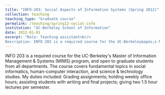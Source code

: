```yaml
---
title: "INFO-203: Social Aspects of Information Systems (Spring 2012)"
collection: teaching
teaching_type: "Graduate course"
permalink: /teaching/spring12-social-info
institution: "UC-Berkeley School of Information"
date: 2012-01-01
excerpt: "Role: Teaching assistant<br/>
Description: INFO 203 is a required course for the UC-Berkeley&apos;s Master of Information Management &amp; Systems (MIMS) program, and open to graduate students from all departments."
---
```


INFO 203 is a required course for the UC-Berkeley&apos;s Master of Information Management &amp; Systems (MIMS) program, and open to graduate students from all departments. The course covers fundamental topics in social informatics, human-computer interaction, and science &amp; technology studies. My duties included: Grading assignments; holding weekly office hours; assisting students with writing and final projects; giving two 1.5 hour lectures per semester. 
